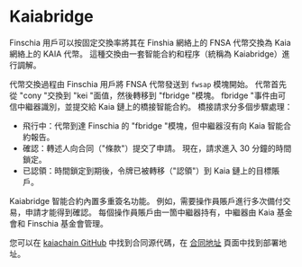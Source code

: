 # Kaiabridge

Finschia 用戶可以按固定交換率將其在 Finshia 網絡上的 FNSA 代幣交換為 Kaia 網絡上的 KAIA 代幣。 這種交換由一套智能合約和程序（統稱為 Kaiabridge）進行調解。

代幣交換過程由 Finschia 用戶將 FNSA 代幣發送到 `fwsap` 模塊開始。 代幣首先從 "cony "交換到 "kei "面值，然後轉移到 "fbridge "模塊。 fbridge "事件由可信中繼器識別，並提交給 Kaia 鏈上的橋接智能合約。 橋接請求分多個步驟處理：

- 飛行中：代幣到達 Finschia 的 "fbridge "模塊，但中繼器沒有向 Kaia 智能合約報告。
- 確認：轉述人向合同（"條款"）提交了申請。 現在，請求進入 30 分鐘的時間鎖定。
- 已認領：時間鎖定到期後，令牌已被轉移（"認領"）到 Kaia 鏈上的目標賬戶。

Kaiabridge 智能合約內置多重簽名功能。 例如，需要操作員賬戶進行多次備付交易，申請才能得到確認。 每個操作員賬戶由一箇中繼器持有，中繼器由 Kaia 基金會和 Finschia 基金會管理。

您可以在 [kaiachain GitHub](https://github.com/kaiachain/kaia/tree/dev/contracts/contracts/system_contracts/kaiabridge) 中找到合同源代碼，在 [合同地址](https://docs.kaia.io/references/contract-addresses/) 頁面中找到部署地址。